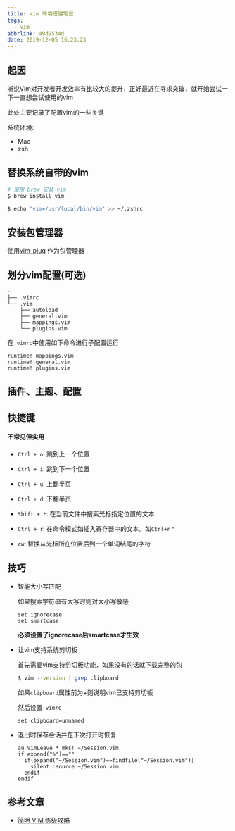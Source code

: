 ```yaml
---
title: Vim 环境搭建笔记
tags:
  - vim
abbrlink: 49d9534d
date: 2019-12-05 16:23:23
---
```


## 起因

听说Vim对开发者开发效率有比较大的提升，正好最近在寻求突破，就开始尝试一下一直想尝试使用的vim

此处主要记录了配置vim的一些关键

系统环境:
- Mac
- zsh

## 替换系统自带的vim

```bash
# 使用 brew 安装 vim
$ brew install vim

$ echo "vim=/usr/local/bin/vim" >> ~/.zshrc

```

## 安装包管理器

使用[vim-plug](https://github.com/junegunn/vim-plug) 作为包管理器

## 划分vim配置(可选)

```
~
├── .vimrc
└── .vim
    ├── autoload
    ├── general.vim
    ├── mappings.vim
    └── plugins.vim
```

在`.vimrc`中使用如下命令进行子配置运行
```
runtime! mappings.vim
runtime! general.vim
runtime! plugins.vim
```

## 插件、主题、配置

<!-- TODO -->

## 快捷键

#### 不常见但实用
- `Ctrl + o`: 跳到上一个位置
- `Ctrl + i`: 跳到下一个位置
- `Ctrl + u`: 上翻半页
- `Ctrl + d`: 下翻半页
- `Shift + *`: 在当前文件中搜索光标指定位置的文本
- `Ctrl + r`: 在命令模式如插入寄存器中的文本。如`Ctrl+r` `"`

- `cw`: 替换从光标所在位置后到一个单词结尾的字符

## 技巧

- 智能大小写匹配

  如果搜索字符串有大写时则对大小写敏感
  ```
  set ignorecase
  set smartcase
  ```
  **必须设置了ignorecase后smartcase才生效**

- 让vim支持系统剪切板

  首先需要vim支持剪切板功能，如果没有的话就下载完整的包
  ```bash
  $ vim --version | grep clipboard
  ```
  如果`clipboard`属性前为+则说明vim已支持剪切板

  然后设置`.vimrc`
  ```
  set clipboard=unnamed
  ```

- 退出时保存会话并在下次打开时恢复

  ```
  au VimLeave * mks! ~/Session.vim
  if expand("%")==""
    if(expand("~/Session.vim")==findfile("~/Session.vim"))
      silent :source ~/Session.vim
    endif
  endif
  ```

## 参考文章
- [简明 VIM 练级攻略](https://coolshell.cn/articles/5426.html)
